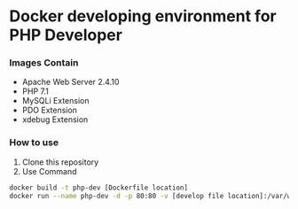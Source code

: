 # Docker developing environment for PHP Developer
### Images Contain
- Apache Web Server 2.4.10
- PHP 7.1
- MySQLi Extension
- PDO Extension
- xdebug Extension

### How to use
1. Clone this repository
2. Use Command
```bash
docker build -t php-dev [Dockerfile location]
docker run --name php-dev -d -p 80:80 -v [develop file location]:/var/www/html/ php-dev:latest
```
